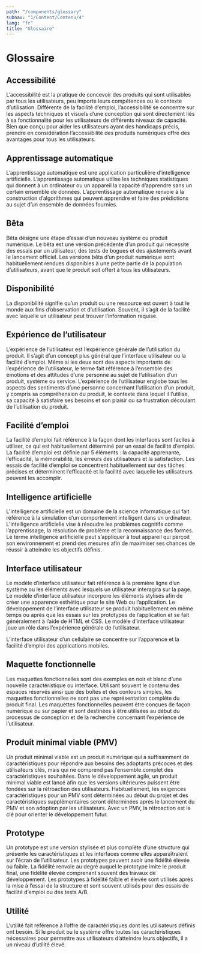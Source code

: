 ```yaml
---
path: "/components/glossary"
subnav: "1/Content/Contenu/4"
lang: "fr"
title: "Glossaire"
---
```


# Glossaire
## Accessibilité
L’accessibilité est la pratique de concevoir des produits qui sont utilisables par tous les utilisateurs, peu importe leurs compétences ou le contexte d’utilisation. Différente de la facilité d’emploi, l’accessibilité se concentre sur les aspects techniques et visuels d’une conception qui sont directement liés à sa fonctionnalité pour les utilisateurs de différents niveaux de capacité. Bien que conçu pour aider les utilisateurs ayant des handicaps précis, prendre en considération l’accessibilité des produits numériques offre des avantages pour tous les utilisateurs.

## Apprentissage automatique
L’apprentissage automatique est une application particulière d’intelligence artificielle. L’apprentissage automatique utilise les techniques statistiques qui donnent à un ordinateur ou un appareil la capacité d’apprendre sans un certain ensemble de données. L’apprentissage automatique renvoie à la construction d’algorithmes qui peuvent apprendre et faire des prédictions au sujet d’un ensemble de données fournies.

## Bêta
Bêta désigne une étape d’essai d’un nouveau système ou produit numérique. Le bêta est une version précédente d’un produit qui nécessite des essais par un utilisateur, des tests de bogues et des ajustements avant le lancement officiel. Les versions bêta d’un produit numérique sont habituellement rendues disponibles à une petite partie de la population d’utilisateurs, avant que le produit soit offert à tous les utilisateurs.

## Disponibilité
La disponibilité signifie qu’un produit ou une ressource est ouvert à tout le monde aux fins d’observation et d’utilisation. Souvent, il s’agit de la facilité avec laquelle un utilisateur peut trouver l’information requise.

## Expérience de l’utilisateur
L’expérience de l’utilisateur est l’expérience générale de l’utilisation du produit. Il s’agit d’un concept plus général que l’interface utilisateur ou la facilité d’emploi. Même si les deux sont des aspects importants de l’expérience de l’utilisateur, le terme fait référence à l’ensemble des émotions et des attitudes d’une personne au sujet de l’utilisation d’un produit, système ou service. L’expérience de l’utilisateur englobe tous les aspects des sentiments d’une personne concernant l’utilisation d’un produit, y compris sa compréhension du produit, le contexte dans lequel il l’utilise, sa capacité à satisfaire ses besoins et son plaisir ou sa frustration découlant de l’utilisation du produit.

## Facilité d’emploi
La facilité d’emploi fait référence à la façon dont les interfaces sont faciles à utiliser, ce qui est habituellement déterminé par un essai de facilité d’emploi. La facilité d’emploi est définie par 5 éléments : la capacité apprenante, l’efficacité, la mémorabilité, les erreurs des utilisateurs et la satisfaction. Les essais de facilité d’emploi se concentrent habituellement sur des tâches précises et déterminent l’efficacité et la facilité avec laquelle les utilisateurs peuvent les accomplir.

## Intelligence artificielle
L’intelligence artificielle est un domaine de la science informatique qui fait référence à la simulation d’un comportement intelligent dans un ordinateur. L’intelligence artificielle vise à résoudre les problèmes cognitifs comme l’apprentissage, la résolution de problème et la reconnaissance des formes. Le terme intelligence artificielle peut s’appliquer à tout appareil qui perçoit son environnement et prend des mesures afin de maximiser ses chances de réussir à atteindre les objectifs définis.

## Interface utilisateur
Le modèle d’interface utilisateur fait référence à la première ligne d’un système ou les éléments avec lesquels un utilisateur interagira sur la page. Le modèle d’interface utilisateur incorpore les éléments stylisés afin de créer une apparence esthétique pour le site Web ou l’application. Le développement de l’interface utilisateur se produit habituellement en même temps ou après que les essais sur les prototypes de l’application et se fait généralement à l’aide de HTML et CSS. Le modèle d’interface utilisateur joue un rôle dans l’expérience générale de l’utilisateur.

L’interface utilisateur d’un cellulaire se concentre sur l’apparence et la facilité d’emploi des applications mobiles.

## Maquette fonctionnelle
Les maquettes fonctionnelles sont des exemples en noir et blanc d’une nouvelle caractéristique ou interface. Utilisant souvent le contenu des espaces réservés ainsi que des boîtes et des contours simples, les maquettes fonctionnelles ne sont pas une représentation complète du produit final. Les maquettes fonctionnelles peuvent être conçues de façon numérique ou sur papier et sont destinées à être utilisées au début du processus de conception et de la recherche concernant l’expérience de l’utilisateur.

## Produit minimal viable (PMV)
Un produit minimal viable est un produit numérique qui a suffisamment de caractéristiques pour répondre aux besoins des adoptants précoces et des utilisateurs clés, mais qui ne comprend pas l’ensemble complet des caractéristiques souhaitées. Dans le développement agile, un produit minimal viable est lancé afin que les versions ultérieures puissent être fondées sur la rétroaction des utilisateurs. Habituellement, les exigences caractéristiques pour un PMV sont déterminées au début du projet et des caractéristiques supplémentaires seront déterminées après le lancement du PMV et son adoption par les utilisateurs. Avec un PMV, la rétroaction est la clé pour orienter le développement futur.

## Prototype
Un prototype est une version stylisée et plus complète d’une structure qui présente les caractéristiques et les interfaces comme elles apparaîtraient sur l’écran de l’utilisateur. Les prototypes peuvent avoir une fidélité élevée ou faible. La fidélité renvoie au degré auquel le prototype imite le produit final, une fidélité élevée comprenant souvent des travaux de développement. Les prototypes à fidélité faible et élevée sont utilisés après la mise à l’essai de la structure et sont souvent utilisés pour des essais de facilité d’emploi ou des tests A/B.

## Utilité
L’utilité fait référence à l’offre de caractéristiques dont les utilisateurs définis ont besoin. Si le produit ou le système offre toutes les caractéristiques nécessaires pour permettre aux utilisateurs d’atteindre leurs objectifs, il a un niveau d’utilité élevé.

